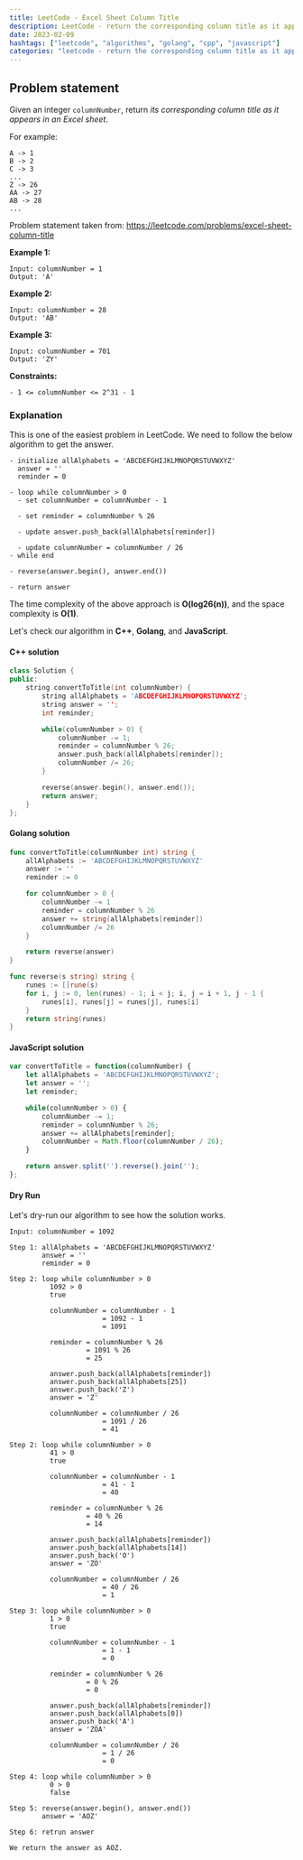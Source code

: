 ```yaml
---
title: LeetCode - Excel Sheet Column Title
description: LeetCode - return the corresponding column title as it appears in an Excel sheet using C++, Golang, and JavaScript.
date: 2023-02-09
hashtags: ["leetcode", "algorithms", "golang", "cpp", "javascript"]
categories: "leetcode - return the corresponding column title as it appears in an Excel sheet, c++, golang, javascript"
---
```


## Problem statement

Given an integer `columnNumber`, return *its corresponding column title as it appears in an Excel sheet*.

For example:

```
A -> 1
B -> 2
C -> 3
...
Z -> 26
AA -> 27
AB -> 28
...
```

Problem statement taken from: <a href='https://leetcode.com/problems/excel-sheet-column-title' target='_blank'>https://leetcode.com/problems/excel-sheet-column-title</a>

**Example 1:**

```
Input: columnNumber = 1
Output: 'A'
```

**Example 2:**

```
Input: columnNumber = 28
Output: 'AB'
```

**Example 3:**

```
Input: columnNumber = 701
Output: 'ZY'
```

**Constraints:**

```
- 1 <= columnNumber <= 2^31 - 1
```

### Explanation

This is one of the easiest problem in LeetCode. We need to follow the below algorithm to get the answer.

```
- initialize allAlphabets = 'ABCDEFGHIJKLMNOPQRSTUVWXYZ'
  answer = ''
  reminder = 0

- loop while columnNumber > 0
  - set columnNumber = columnNumber - 1

  - set reminder = columnNumber % 26

  - update answer.push_back(allAlphabets[reminder])

  - update columnNumber = columnNumber / 26
- while end

- reverse(answer.begin(), answer.end())

- return answer
```

The time complexity of the above approach is **O(log26(n))**, and the space complexity is **O(1)**.

Let's check our algorithm in **C++**, **Golang**, and **JavaScript**.

#### C++ solution

```cpp
class Solution {
public:
    string convertToTitle(int columnNumber) {
        string allAlphabets = 'ABCDEFGHIJKLMNOPQRSTUVWXYZ';
        string answer = '';
        int reminder;

        while(columnNumber > 0) {
            columnNumber -= 1;
            reminder = columnNumber % 26;
            answer.push_back(allAlphabets[reminder]);
            columnNumber /= 26;
        }

        reverse(answer.begin(), answer.end());
        return answer;
    }
};
```

#### Golang solution

```go
func convertToTitle(columnNumber int) string {
    allAlphabets := 'ABCDEFGHIJKLMNOPQRSTUVWXYZ'
    answer := ''
    reminder := 0

    for columnNumber > 0 {
        columnNumber -= 1
        reminder = columnNumber % 26
        answer += string(allAlphabets[reminder])
        columnNumber /= 26
    }

    return reverse(answer)
}

func reverse(s string) string {
    runes := []rune(s)
    for i, j := 0, len(runes) - 1; i < j; i, j = i + 1, j - 1 {
        runes[i], runes[j] = runes[j], runes[i]
    }
    return string(runes)
}
```

#### JavaScript solution

```javascript
var convertToTitle = function(columnNumber) {
    let allAlphabets = 'ABCDEFGHIJKLMNOPQRSTUVWXYZ';
    let answer = '';
    let reminder;

    while(columnNumber > 0) {
        columnNumber -= 1;
        reminder = columnNumber % 26;
        answer += allAlphabets[reminder];
        columnNumber = Math.floor(columnNumber / 26);
    }

    return answer.split('').reverse().join('');
};
```

#### Dry Run

Let's dry-run our algorithm to see how the solution works.

```
Input: columnNumber = 1092

Step 1: allAlphabets = 'ABCDEFGHIJKLMNOPQRSTUVWXYZ'
        answer = ''
        reminder = 0

Step 2: loop while columnNumber > 0
          1092 > 0
          true

          columnNumber = columnNumber - 1
                       = 1092 - 1
                       = 1091

          reminder = columnNumber % 26
                   = 1091 % 26
                   = 25

          answer.push_back(allAlphabets[reminder])
          answer.push_back(allAlphabets[25])
          answer.push_back('Z')
          answer = 'Z'

          columnNumber = columnNumber / 26
                       = 1091 / 26
                       = 41

Step 2: loop while columnNumber > 0
          41 > 0
          true

          columnNumber = columnNumber - 1
                       = 41 - 1
                       = 40

          reminder = columnNumber % 26
                   = 40 % 26
                   = 14

          answer.push_back(allAlphabets[reminder])
          answer.push_back(allAlphabets[14])
          answer.push_back('O')
          answer = 'ZO'

          columnNumber = columnNumber / 26
                       = 40 / 26
                       = 1

Step 3: loop while columnNumber > 0
          1 > 0
          true

          columnNumber = columnNumber - 1
                       = 1 - 1
                       = 0

          reminder = columnNumber % 26
                   = 0 % 26
                   = 0

          answer.push_back(allAlphabets[reminder])
          answer.push_back(allAlphabets[0])
          answer.push_back('A')
          answer = 'ZOA'

          columnNumber = columnNumber / 26
                       = 1 / 26
                       = 0

Step 4: loop while columnNumber > 0
          0 > 0
          false

Step 5: reverse(answer.begin(), answer.end())
        answer = 'AOZ'

Step 6: retrun answer

We return the answer as AOZ.
```
